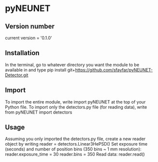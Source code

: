 # pyNEUNET

## Version number
current version = '0.1.0'

## Installation
In the terminal, go to whatever directory you want the module to be available in and type
    pip install git+https://github.com/sfayfar/pyNEUNET-Detector.git

## Import
To import the entire module, write
    import pyNEUNET
at the top of your Python file. To import only the detectors.py file (for reading data), write
    from pyNEUNET import detectors

## Usage
Assuming you only imported the detectors.py file, create a new reader object by writing
    reader = detectors.Linear3HePSD()
Set exposure time (seconds) and number of position bins (350 bins ~ 1 mm resolution):
    reader.exposure_time = 30
    reader.bins = 350
Read data:
    reader.read()